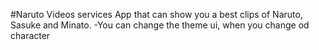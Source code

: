 #Naruto Videos services
App that can show you a best clips of Naruto, Sasuke and Minato.
-You can change the theme ui, when you change od character